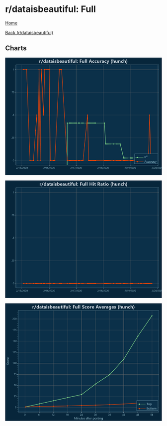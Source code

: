 # r/dataisbeautiful: Full

[Home](../../index.md)

[Back (r/dataisbeautiful)](../hunch_dataisbeautiful.md)

## Charts

![r/dataisbeautiful R² (hunch)](../../images/models/hunch_dataisbeautiful_Full_Accuracy.png "r/dataisbeautiful R² (hunch)")

![r/dataisbeautiful Hit Ratio (hunch)](../../images/models/hunch_dataisbeautiful_Full_HitRatio.png "r/dataisbeautiful Hit Ratio (hunch)")

![r/dataisbeautiful Score Averages (hunch)](../../images/models/hunch_dataisbeautiful_Full_Scores.png "r/dataisbeautiful Score Averages (hunch)")

